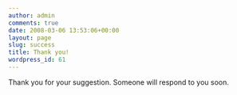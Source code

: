 ```yaml
---
author: admin
comments: true
date: 2008-03-06 13:53:06+00:00
layout: page
slug: success
title: Thank you!
wordpress_id: 61
---
```


Thank you for your suggestion. Someone will respond to you soon.
